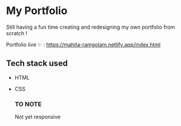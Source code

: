 # My Portfolio

Still having a fun time creating and redesigning my own portfolio from scratch !

Portfolio live ✨ : https://mahita-ramgolam.netlify.app/index.html <p>

## Tech stack used

- HTML
- CSS
  
  ### TO NOTE
  
  Not yet responsive
